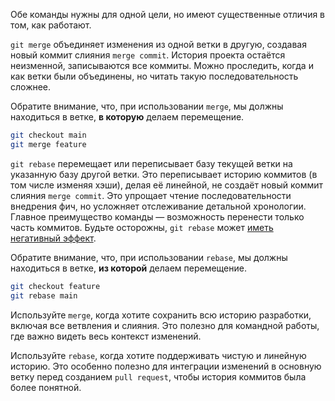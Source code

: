 Обе команды нужны для одной цели, но имеют существенные отличия в том, как работают.

`git merge` объединяет изменения из одной ветки в другую, создавая новый коммит слияния `merge commit`. История проекта остаётся неизменной, записываются все коммиты. Можно проследить, когда и как ветки были объединены, но читать такую последовательность сложнее.

Обратите внимание, что, при использовании `merge`, мы должны находиться в ветке, **в которую** делаем перемещение.

```bash
git checkout main
git merge feature
```

`git rebase` перемещает или переписывает базу текущей ветки на указанную базу другой ветки. Это переписывает историю коммитов (в том числе изменяя хэши), делая её линейной, не создаёт новый коммит слияния `merge commit`. Это упрощает чтение последовательности внедрения фич, но усложняет отслеживание детальной хронологии. Главное преимущество команды — возможность перенести только часть коммитов. Будьте осторожны, `git rebase` может [иметь негативный эффект](https://git-scm.com/book/ru/v2/%D0%92%D0%B5%D1%82%D0%B2%D0%BB%D0%B5%D0%BD%D0%B8%D0%B5-%D0%B2-Git-%D0%9F%D0%B5%D1%80%D0%B5%D0%B1%D0%B0%D0%B7%D0%B8%D1%80%D0%BE%D0%B2%D0%B0%D0%BD%D0%B8%D0%B5#:~:text=%D0%9E%D0%BF%D0%B0%D1%81%D0%BD%D0%BE%D1%81%D1%82%D0%B8%20%D0%BF%D0%B5%D1%80%D0%B5%D0%BC%D0%B5%D1%89%D0%B5%D0%BD%D0%B8%D1%8F).

Обратите внимание, что, при использовании `rebase`, мы должны находиться в ветке, **из которой** делаем перемещение.

```bash
git checkout feature
git rebase main
```

Используйте `merge`, когда хотите сохранить всю историю разработки, включая все ветвления и слияния. Это полезно для командной работы, где важно видеть весь контекст изменений.

Используйте `rebase`, когда хотите поддерживать чистую и линейную историю. Это особенно полезно для интеграции изменений в основную ветку перед созданием `pull request`, чтобы история коммитов была более понятной.
